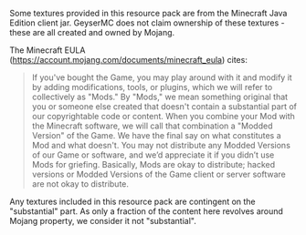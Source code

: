 Some textures provided in this resource pack are from the Minecraft Java Edition client jar. GeyserMC does not claim ownership of these textures - 
these are all created and owned by Mojang.

The Minecraft EULA (https://account.mojang.com/documents/minecraft_eula) cites:

> If you've bought the Game, you may play around with it and modify it by adding modifications, tools, or plugins, 
which we will refer to collectively as "Mods." By "Mods," we mean something original that you or someone else created 
that doesn't contain a substantial part of our copyrightable code or content. When you combine your Mod with the Minecraft software, 
we will call that combination a "Modded Version" of the Game. We have the final say on what constitutes a Mod and what doesn't. 
You may not distribute any Modded Versions of our Game or software, and we’d appreciate it if you didn’t use Mods for griefing. 
Basically, Mods are okay to distribute; hacked versions or Modded Versions of the Game client or server software are not okay to distribute.

Any textures included in this resource pack are contingent on the "substantial" part. As only a fraction of the content here revolves around Mojang property,
we consider it not "substantial".
